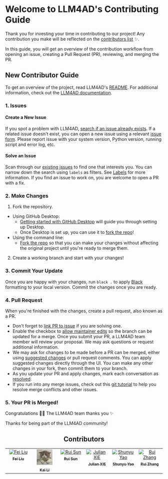 # Welcome to LLM4AD's Contributing Guide

Thank you for investing your time in contributing to our project! Any contribution you make will be reflected on the [contributors list](#contributors) :sparkles:.

In this guide, you will get an overview of the contribution workflow from opening an issue, creating a Pull Request (PR), reviewing, and merging the PR.

## New Contributor Guide

To get an overview of the project, read LLM4AD's [README](https://github.com/Optima-CityU/llm4ad?tab=readme-ov-file#readme). For additional information, check out the [LLM4AD documentation](https://llm4ad-doc.readthedocs.io/en/latest/). 

### 1. Issues

#### Create a New Issue

If you spot a problem with LLM4AD, [search if an issue already exists](https://github.com/Optima-CityU/llm4ad/issues). If a related issue doesn't exist, you can open a new issue using a relevant [issue form](https://github.com/Optima-CityU/llm4ad/issues/new/choose). Please report issue with your system version, Python version, running script and error log, etc.

#### Solve an Issue

Scan through our [existing issues](https://github.com/Optima-CityU/llm4ad/issues) to find one that interests you. You can narrow down the search using `labels` as filters. See [Labels](https://api-chat.bltcy.cn/contributing/how-to-use-labels.md) for more information. If you find an issue to work on, you are welcome to open a PR with a fix.

### 2. Make Changes

1. Fork the repository.

- Using GitHub Desktop:
  - [Getting started with GitHub Desktop](https://docs.github.com/en/desktop/installing-and-configuring-github-desktop/getting-started-with-github-desktop) will guide you through setting up Desktop.
  - Once Desktop is set up, you can use it to [fork the repo](https://docs.github.com/en/desktop/contributing-and-collaborating-using-github-desktop/cloning-and-forking-repositories-from-github-desktop)!
- Using the command line:
  - [Fork the repo](https://docs.github.com/en/github/getting-started-with-github/fork-a-repo#fork-an-example-repository) so that you can make your changes without affecting the original project until you're ready to merge them.

2) Create a working branch and start with your changes!

### 3. Commit Your Update

Once you are happy with your changes, run `black .` to apply [Black](https://black.readthedocs.io/en/stable/) formatting to your local version. Commit the changes once you are ready.

### 4. Pull Request

When you're finished with the changes, create a pull request, also known as a PR.

- Don't forget to [link PR to issue](https://docs.github.com/en/issues/tracking-your-work-with-issues/linking-a-pull-request-to-an-issue) if you are solving one.
- Enable the checkbox to [allow maintainer edits](https://docs.github.com/en/github/collaborating-with-issues-and-pull-requests/allowing-changes-to-a-pull-request-branch-created-from-a-fork) so the branch can be updated for a merge. Once you submit your PR, a LLM4AD team member will review your proposal. We may ask questions or request additional information.
- We may ask for changes to be made before a PR can be merged, either using [suggested changes](https://docs.github.com/en/github/collaborating-with-issues-and-pull-requests/incorporating-feedback-in-your-pull-request) or pull request comments. You can apply suggested changes directly through the UI. You can make any other changes in your fork, then commit them to your branch.
- As you update your PR and apply changes, mark each conversation as [resolved](https://docs.github.com/en/github/collaborating-with-issues-and-pull-requests/commenting-on-a-pull-request#resolving-conversations).
- If you run into any merge issues, check out this [git tutorial](https://github.com/skills/resolve-merge-conflicts) to help you resolve merge conflicts and other issues.

### 5. Your PR is Merged!

Congratulations :tada::tada: The LLM4AD team thanks you :sparkles:

Thanks for being part of the LLM4AD community!

<div align="center">

## Contributors

<table>
  <tbody>
    <tr>
      <td align="center" valign="top" width="12.5%"><a href="https://github.com/FeiLiu36"><img src="https://avatars.githubusercontent.com/FeiLiu36" width="50px;" alt="Fei Liu"/><br /><sub><b>Fei Liu</b></sub></td>
<td align="center" valign="top" width="12.5%"><a href="https://ahalikai.github.io/"><img src="https://github.com/Ahalikai/Ahalikai.github.io/blob/main/Aha.jpg?raw=true" width="50px;" alt="Kai Li"/><br /><sub><b>Kai Li</b></sub>
        </td>
      <td align="center" valign="top" width="12.5%"><a href="https://github.com/SunnyR7"><img src="https://avatars.githubusercontent.com/SunnyR7" width="50px;" alt="Rui Sun"/><br /><sub><b>Rui Sun</b></sub></td>
      <td align="center" valign="top" width="12.5%"><a href="https://github.com/Acquent0"><img src="https://avatars.githubusercontent.com/Acquent0" width="50px;" alt="Julian XIE"/><br  /><sub><b>Julian XIE</b></sub>
        </td>
 <td align="center" valign="top" width="12.5%"><a href="https://github.com/ShunyuYao6"><img src="https://avatars.githubusercontent.com/ShunyuYao6" width="50px;" alt="Shunyu Yao"/><br /><sub><b>Shunyu Yao</b></sub>
        </td>
     <td align="center" valign="top" width="12.5%"><a href="https://github.com/RayZhhh"><img src="https://avatars.githubusercontent.com/RayZhhh" width="50px;" alt="Rui Zhang"/><br /><sub><b>Rui Zhang</b></sub>
        </td>
    </tr>

